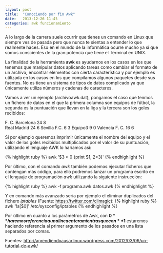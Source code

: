 ```yaml
---
layout: post
title:  "Conociendo por fin Awk"
date:   2013-12-26 11:45
categories: awk funcionamiento
---
```


A lo largo de la carrera suele ocurrir que tienes un comando en Linux que siempre ves de pasada pero que nunca te sientas a entender lo que realmente haces. Eso en el mundo de la informática ocurre mucho ya sí que somos conscientes de la gran potencia que tiene el Terminal en UNIX.

La finalidad de la herramienta **awk** es ayudarnos en los casos en los que tenemos que manipular datos aplicando tareas como cambiar el formato de un archivo, encontrar elementos con cierta característica y por ejemplo es utilizada en los casos en los que compilamos algunos paquetes desde sus fuentes. No es tiene un sistema de tipos de datos complicado ya que únicamente utiliza números y cadenas de caracteres.

Vamos a ver un ejemplo (archivoawk.dat), pongamos el caso que tenmos un fichero de datos en el que la primera columna son equipos de fútbol, la segunda es la puntuación que llevan en la liga y la tercera son los goles recibidos:

F. C. Barcelona 24    8   
Real Madrid     24    6
Sevilla F.C.    6     3
Equipo3         9     0
Valencia F. C.  16    6

Si por ejemplo queremos imprimir únicamente el nombre del equipo y el valor de los goles recibidos multiplicados por el valor de su puntuación, utilizando el lenguaje AWK lo haríamos así: 

{% highlight ruby %}
awk '$3 > 0 {print $1, $2*$3}'
{% endhighlight %}

Por último, con el comando *awk* también podemos ejecutar ficheros que contengan más código, para ello podremos lanzar un programa escrito en el lenguaje de programación *awk* utilizando la siguiente instrucción:

{% highlight ruby %}
awk -f programa.awk datos.awk
{% endhighlight %}

Y en comando más avanzado sería por ejemplo el eliminar duplicados del fichero *iptables* (Fuente: <https://twitter.com/climagic>): 
{% highlight ruby %}
awk '!a[$0]' /etc/sysconfig/iptables
{% endhighlight %}


Por último en cuanto a los parámetros de Awk, con **$0** haremos referencia a una línea entera mientras que con **$1** estaremos haciendo referencia al primer argumento de los pasados en una lista separados por comas.  

Fuentes: http://aprendiendoausarlinux.wordpress.com/2012/03/09/un-tutorial-de-awk/

